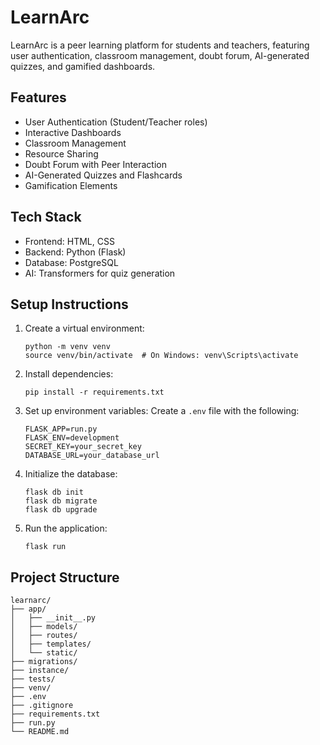 # LearnArc

LearnArc is a peer learning platform for students and teachers, featuring user authentication, classroom management, doubt forum, AI-generated quizzes, and gamified dashboards.

## Features

- User Authentication (Student/Teacher roles)
- Interactive Dashboards
- Classroom Management
- Resource Sharing
- Doubt Forum with Peer Interaction
- AI-Generated Quizzes and Flashcards
- Gamification Elements

## Tech Stack

- Frontend: HTML, CSS
- Backend: Python (Flask)
- Database: PostgreSQL
- AI: Transformers for quiz generation

## Setup Instructions

1. Create a virtual environment:
   ```
   python -m venv venv
   source venv/bin/activate  # On Windows: venv\Scripts\activate
   ```

2. Install dependencies:
   ```
   pip install -r requirements.txt
   ```

3. Set up environment variables:
   Create a `.env` file with the following:
   ```
   FLASK_APP=run.py
   FLASK_ENV=development
   SECRET_KEY=your_secret_key
   DATABASE_URL=your_database_url
   ```

4. Initialize the database:
   ```
   flask db init
   flask db migrate
   flask db upgrade
   ```

5. Run the application:
   ```
   flask run
   ```

## Project Structure

```
learnarc/
├── app/
│   ├── __init__.py
│   ├── models/
│   ├── routes/
│   ├── templates/
│   └── static/
├── migrations/
├── instance/
├── tests/
├── venv/
├── .env
├── .gitignore
├── requirements.txt
├── run.py
└── README.md
```
